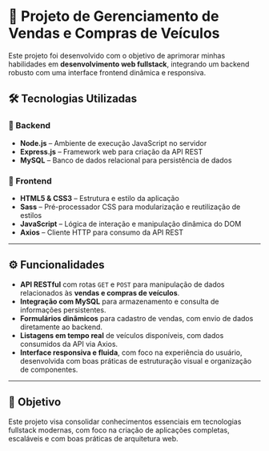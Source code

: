 # 🚗 Projeto de Gerenciamento de Vendas e Compras de Veículos

Este projeto foi desenvolvido com o objetivo de aprimorar minhas habilidades em **desenvolvimento web fullstack**, integrando um backend robusto com uma interface frontend dinâmica e responsiva.

## 🛠️ Tecnologias Utilizadas

### 🔧 Backend

* **Node.js** – Ambiente de execução JavaScript no servidor
* **Express.js** – Framework web para criação da API REST
* **MySQL** – Banco de dados relacional para persistência de dados

### 🎨 Frontend

* **HTML5 & CSS3** – Estrutura e estilo da aplicação
* **Sass** – Pré-processador CSS para modularização e reutilização de estilos
* **JavaScript** – Lógica de interação e manipulação dinâmica do DOM
* **Axios** – Cliente HTTP para consumo da API REST

---

## ⚙️ Funcionalidades

* **API RESTful** com rotas `GET` e `POST` para manipulação de dados relacionados às **vendas e compras de veículos**.
* **Integração com MySQL** para armazenamento e consulta de informações persistentes.
* **Formulários dinâmicos** para cadastro de vendas, com envio de dados diretamente ao backend.
* **Listagens em tempo real** de veículos disponíveis, com dados consumidos da API via Axios.
* **Interface responsiva e fluida**, com foco na experiência do usuário, desenvolvida com boas práticas de estruturação visual e organização de componentes.

---

## 🚀 Objetivo

Este projeto visa consolidar conhecimentos essenciais em tecnologias fullstack modernas, com foco na criação de aplicações completas, escaláveis e com boas práticas de arquitetura web.
